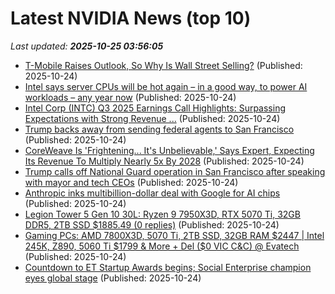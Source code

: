 # Latest NVIDIA News (top 10)
_Last updated: **2025-10-25 03:56:05**_

- [T-Mobile Raises Outlook, So Why Is Wall Street Selling?](https://finance.yahoo.com/news/t-mobile-raises-outlook-why-033104376.html) (Published: 2025-10-24)
- [Intel says server CPUs will be hot again – in a good way, to power AI workloads – any year now](https://www.theregister.com/2025/10/24/intel_q3_2025/) (Published: 2025-10-24)
- [Intel Corp (INTC) Q3 2025 Earnings Call Highlights: Surpassing Expectations with Strong Revenue ...](https://finance.yahoo.com/news/intel-corp-intc-q3-2025-030242483.html) (Published: 2025-10-24)
- [Trump backs away from sending federal agents to San Francisco](https://www.cbc.ca/news/world/trump-federal-agents-san-francisco-9.6951429) (Published: 2025-10-24)
- [CoreWeave Is 'Frightening... It's Unbelievable,' Says Expert, Expecting Its Revenue To Multiply Nearly 5x By 2028](https://finance.yahoo.com/news/coreweave-frightening-unbelievable-says-expert-023133241.html) (Published: 2025-10-24)
- [Trump calls off National Guard operation in San Francisco after speaking with mayor and tech CEOs](https://siliconangle.com/2025/10/23/trump-calls-off-national-guard-operation-san-francisco-speaking-mayor-tech-ceos/) (Published: 2025-10-24)
- [Anthropic inks multibillion-dollar deal with Google for AI chips](https://www.wsbtv.com/news/business/anthropic-inks/OWU7O3MGDU3K3F6FLZFHAOUHF4/) (Published: 2025-10-24)
- [Legion Tower 5 Gen 10 30L: Ryzen 9 7950X3D, RTX 5070 Ti, 32GB DDR5, 2TB SSD $1885.49 (0 replies)](https://slickdeals.net/f/18728308-legion-tower-5-gen-10-30l-ryzen-9-7950x3d-rtx-5070-ti-32gb-ddr5-2tb-ssd-1885-49) (Published: 2025-10-24)
- [Gaming PCs: AMD 7800X3D, 5070 Ti, 2TB SSD, 32GB RAM $2447 | Intel 245K, Z890, 5060 Ti $1799 & More + Del ($0 VIC C&C) @ Evatech](https://www.ozbargain.com.au/node/930022) (Published: 2025-10-24)
- [Countdown to ET Startup Awards begins; Social Enterprise champion eyes global stage](https://economictimes.indiatimes.com/tech/newsletters/morning-dispatch/countdown-to-et-startup-awards-begins-social-enterprise-champion-eyes-global-stage/articleshow/124774331.cms) (Published: 2025-10-24)
